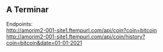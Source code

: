 ## A Terminar

Endpoints: <br>
http://amorim2-001-site1.ftempurl.com/api/coin?coin=bitcoin <br>
http://amorim2-001-site1.ftempurl.com/api/coin/history?coin=bitcoin&date=01-01-2021
